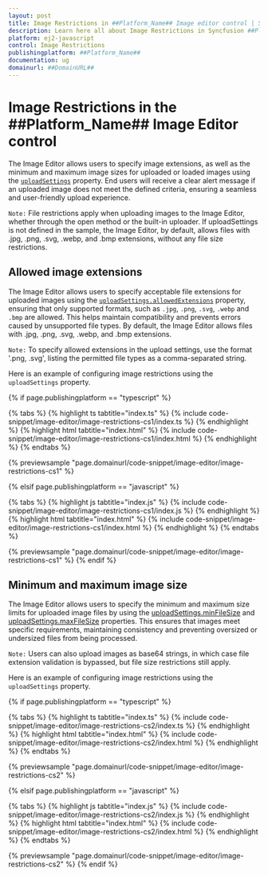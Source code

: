 ```yaml
---
layout: post
title: Image Restrictions in ##Platform_Name## Image editor control | Syncfusion
description: Learn here all about Image Restrictions in Syncfusion ##Platform_Name## Image editor control of Syncfusion Essential JS 2 and more.
platform: ej2-javascript
control: Image Restrictions
publishingplatform: ##Platform_Name##
documentation: ug
domainurl: ##DomainURL##
---
```


# Image Restrictions in the ##Platform_Name## Image Editor control

The Image Editor allows users to specify image extensions, as well as the minimum and maximum image sizes for uploaded or loaded images using the [`uploadSettings`](https://ej2.syncfusion.com/documentation/api/image-editor/#uploadsettings) property. End users will receive a clear alert message if an uploaded image does not meet the defined criteria, ensuring a seamless and user-friendly upload experience.

`Note:` File restrictions apply when uploading images to the Image Editor, whether through the open method or the built-in uploader. If uploadSettings is not defined in the sample, the Image Editor, by default, allows files with .jpg, .png, .svg, .webp, and .bmp extensions, without any file size restrictions.

## Allowed image extensions

The Image Editor allows users to specify acceptable file extensions for uploaded images using the [`uploadSettings.allowedExtensions`](https://ej2.syncfusion.com/documentation/api/image-editor/uploadSettingsModel/#allowedextensions) property, ensuring that only supported formats, such as `.jpg`, `.png`, `.svg`, `.webp` and `.bmp` are allowed. This helps maintain compatibility and prevents errors caused by unsupported file types. By default, the Image Editor allows files with .jpg, .png, .svg, .webp, and .bmp extensions.

`Note:` To specify allowed extensions in the upload settings, use the format '.png, .svg', listing the permitted file types as a comma-separated string.

Here is an example of configuring image restrictions using the `uploadSettings` property.

{% if page.publishingplatform == "typescript" %}

{% tabs %}
{% highlight ts tabtitle="index.ts" %}
{% include code-snippet/image-editor/image-restrictions-cs1/index.ts %}
{% endhighlight %}
{% highlight html tabtitle="index.html" %}
{% include code-snippet/image-editor/image-restrictions-cs1/index.html %}
{% endhighlight %}
{% endtabs %}
        
{% previewsample "page.domainurl/code-snippet/image-editor/image-restrictions-cs1" %}

{% elsif page.publishingplatform == "javascript" %}

{% tabs %}
{% highlight js tabtitle="index.js" %}
{% include code-snippet/image-editor/image-restrictions-cs1/index.js %}
{% endhighlight %}
{% highlight html tabtitle="index.html" %}
{% include code-snippet/image-editor/image-restrictions-cs1/index.html %}
{% endhighlight %}
{% endtabs %}

{% previewsample "page.domainurl/code-snippet/image-editor/image-restrictions-cs1" %}
{% endif %}

## Minimum and maximum image size

The Image Editor allows users to specify the minimum and maximum size limits for uploaded image files by using the [uploadSettings.minFileSize](https://ej2.syncfusion.com/documentation/api/image-editor/uploadSettingsModel/#minfilesize) and [uploadSettings.maxFileSize](https://ej2.syncfusion.com/documentation/api/image-editor/uploadSettingsModel/#maxfilesize) properties. This ensures that images meet specific requirements, maintaining consistency and preventing oversized or undersized files from being processed.

`Note:` Users can also upload images as base64 strings, in which case file extension validation is bypassed, but file size restrictions still apply.

Here is an example of configuring image restrictions using the `uploadSettings` property.

{% if page.publishingplatform == "typescript" %}

{% tabs %}
{% highlight ts tabtitle="index.ts" %}
{% include code-snippet/image-editor/image-restrictions-cs2/index.ts %}
{% endhighlight %}
{% highlight html tabtitle="index.html" %}
{% include code-snippet/image-editor/image-restrictions-cs2/index.html %}
{% endhighlight %}
{% endtabs %}
        
{% previewsample "page.domainurl/code-snippet/image-editor/image-restrictions-cs2" %}

{% elsif page.publishingplatform == "javascript" %}

{% tabs %}
{% highlight js tabtitle="index.js" %}
{% include code-snippet/image-editor/image-restrictions-cs2/index.js %}
{% endhighlight %}
{% highlight html tabtitle="index.html" %}
{% include code-snippet/image-editor/image-restrictions-cs2/index.html %}
{% endhighlight %}
{% endtabs %}

{% previewsample "page.domainurl/code-snippet/image-editor/image-restrictions-cs2" %}
{% endif %}